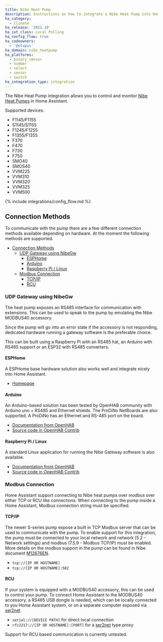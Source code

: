 ```yaml
---
title: Nibe Heat Pump
description: Instructions on how to integrate a Nibe Heat Pump into Home Assistant.
ha_category:
  - Climate
ha_release: '2022.10'
ha_iot_class: Local Polling
ha_config_flow: true
ha_codeowners:
  - '@elupus'
ha_domain: nibe_heatpump
ha_platforms:
  - binary_sensor
  - number
  - select
  - sensor
  - switch
ha_integration_type: integration
---
```


The Nibe Heat Pump integration allows you to control and monitor [Nibe Heat Pumps](https://www.nibe.eu/en-eu/products/heat-pumps) in Home Assistant.

Supported devices:

- F1145/F1155
- S1145/S1155
- F1245/F1255
- F1355/F1355
- F370
- F470
- F730
- F750
- SMO40
- SMOS40
- VVM225
- VVM310
- VVM320
- VVM325
- VVM500

{% include integrations/config_flow.md %}

## Connection Methods

To communicate with the pump there are a few different connection methods available depending on hardware. At the moment the following methods are supported.

- [Connection Methods](#connection-methods)
  - [UDP Gateway using NibeGw](#udp-gateway-using-nibegw)
    - [ESPHome](#esphome)
    - [Arduino](#arduino)
    - [Raspberry Pi / Linux](#raspberry-pi--linux)
  - [Modbus Connection](#modbus-connection)
    - [TCP/IP](#tcpip)
    - [RCU](#rcu)

### UDP Gateway using NibeGw

The heat pump exposes an RS485 interface for communication with extensions. This can be used to speak to the pump by emulating the Nibe MODBUS40 accessory.

Since the pump will go into an error state if the accessory is not responding, dedicated hardware running a gateway software is the preferable choice.

This can be built using a Raspberry Pi with an RS485 hat, an Arduino with RS485 support or an ESP32 with RS485 converters.

#### ESPHome

A ESPHome base hardware solution also works well and integrate nicely into Home Assistant.

- [Homepage](https://github.com/elupus/esphome-nibe)

#### Arduino

An Arduino-based solution has been tested by OpenHAB community with Arduino uno + RS485 and Ethernet shields. The ProDiNo NetBoards are also supported. A ProDiNo has an Ethernet and RS-485 port on the board.

- [Documentation from OpenHAB](https://www.openhab.org/addons/bindings/nibeheatpump/#arduino)
- [Source code in OpenHAB Contrib](https://github.com/openhab/openhab-addons/tree/main/bundles/org.openhab.binding.nibeheatpump/contrib/NibeGW/Arduino/NibeGW)

#### Raspberry Pi / Linux

A standard Linux application for running the Nibe Gateway software is also available.

- [Documentation from OpenHAB](https://www.openhab.org/addons/bindings/nibeheatpump/#raspberry-pi-or-other-linux-unix-based-boards)
- [Source code in OpenHAB Contrib](https://github.com/openhab/openhab-addons/tree/main/bundles/org.openhab.binding.nibeheatpump/contrib/NibeGW/RasPi)

### Modbus Connection

Home Assistant support connecting to Nibe heat pumps over modbus over either TCP or RCU like connections. When connecting to the pump inside a Home Assistant, Modbus connection string must be specified.

#### TCP/IP

The newer S-series pump expose a built in TCP Modbus server that can be used to communicate with the pump. To enable support for this integration, the pump must be connected to your local network and network (5.2 - Network settings) and modbus (7.5.9 - Modbus TCP/IP) must be enabled. More details on the modbus support in the pump can be found in Nibe document [M12676EN](https://partner.nibe.eu/nibedocuments/29795/M12676EN.pdf).

- `tcp://[IP OR HOSTNAME]`
- `tcp://[IP OR HOSTNAME]:502`

#### RCU

If your system is equipped with a MODBUS40 accessory, this can be used to control your pump. To connect Home Assistant to the MODBUS40 accessory, a RS485 USB dongle is needed, which can be locally connected to you Home Assistant system, or on a separate computer exposed via [ser2net](https://linux.die.net/man/8/ser2net)

- `serial://[DEVICE PATH]` for direct local connection
- `rfc2217://[IP OR HOSTNAME]:[PORT]` for a [ser2net](https://linux.die.net/man/8/ser2net) type proxy

<div class='note info'>
Support for RCU based communication is currently untested.
</div>
